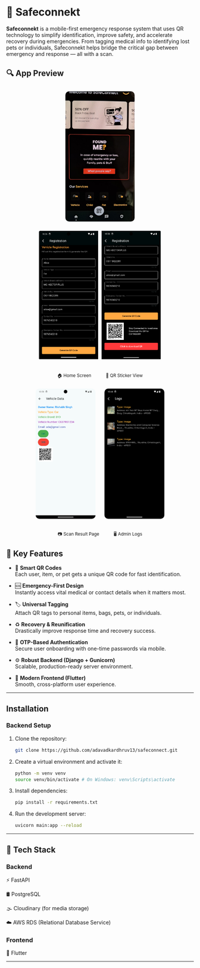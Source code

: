 # 🚨 Safeconnekt

**Safeconnekt** is a mobile-first emergency response system that uses QR technology to simplify identification, improve safety, and accelerate recovery during emergencies. From tagging medical info to identifying lost pets or individuals, Safeconnekt helps bridge the critical gap between emergency and response — all with a scan.

 ## 🔍 App Preview</h2>

<!-- Row 1 -->
<p align="center">
  <img src="assets/1.jpeg" alt="Home Screen" height="350px" style="border-radius: 10px; margin: 10px;" />
  <img src="assets/2.png" alt="QR Sticker View" height="350px" style="border-radius: 10px; margin: 10px;" />
</p>
<p align="center">
  <sub>🏠 Home Screen &nbsp;&nbsp;&nbsp;&nbsp;&nbsp;&nbsp;&nbsp;&nbsp;&nbsp;&nbsp; 🔲 QR Sticker View</sub>
</p>

<!-- Row 2 -->
<p align="center">
  <img src="assets/3.png" alt="Scan Result Page" height="350px" style="border-radius: 10px; margin: 10px;" />
  <img src="assets/4.png" alt="Admin Logs" height="350px" style="border-radius: 10px; margin: 10px;" />
</p>
<p align="center">
  <sub>📷 Scan Result Page &nbsp;&nbsp;&nbsp;&nbsp;&nbsp;&nbsp;&nbsp;&nbsp;&nbsp;&nbsp; 🖥️ Admin Logs</sub>
</p>

## 🔐 Key Features

- 📱 **Smart QR Codes**  
  Each user, item, or pet gets a unique QR code for fast identification.

- 🆘 **Emergency-First Design**  
  Instantly access vital medical or contact details when it matters most.

- 🏷️ **Universal Tagging**  
  Attach QR tags to personal items, bags, pets, or individuals.

- ♻️ **Recovery & Reunification**  
  Drastically improve response time and recovery success.

- 🔐 **OTP-Based Authentication**  
  Secure user onboarding with one-time passwords via mobile.

- ⚙️ **Robust Backend (Django + Gunicorn)**  
  Scalable, production-ready server environment.

- 🎯 **Modern Frontend (Flutter)**  
  Smooth, cross-platform user experience.

---

## Installation


### Backend Setup

1. Clone the repository:
   ```bash
   git clone https://github.com/adavadkardhruv13/safeconnect.git
   ```

2. Create a virtual environment and activate it:
   ```bash
   python -m venv venv
   source venv/bin/activate # On Windows: venv\Scripts\activate
   ```

3. Install dependencies:
   ```bash
   pip install -r requirements.txt
   ```


4. Run the development server:
   ```bash
   uvicorn main:app --reload
   ```
---

## 🧰 Tech Stack
### Backend
⚡ FastAPI

🛢 PostgreSQL

🌫 Cloudinary (for media storage)

☁️ AWS RDS (Relational Database Service)

### Frontend
💙 Flutter

---
